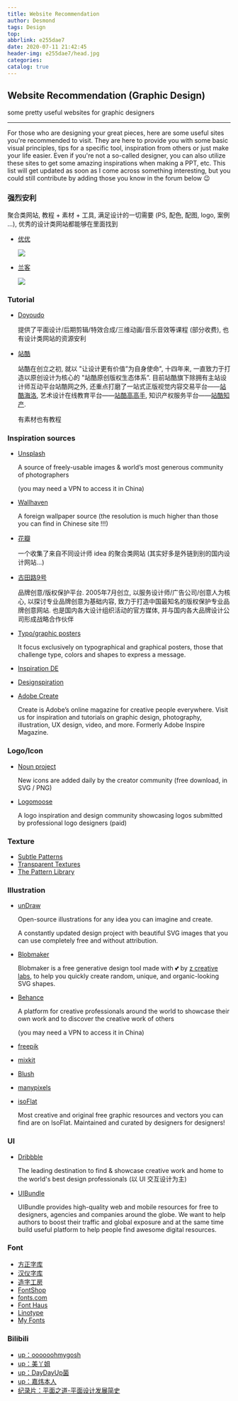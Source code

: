 ```yaml
---
title: Website Recommendation
author: Desmond
tags: Design
top: 
abbrlink: e255dae7
date: 2020-07-11 21:42:45
header-img: e255dae7/head.jpg
categories:
catalog: true
---
```




## Website Recommendation (Graphic Design)

some pretty useful websites for graphic designers

------

For those who are designing your great pieces, here are some useful sites you're recommended to visit. They are here to provide you with some basic visual principles, tips for a specific tool, inspiration from others or just make your life easier. Even if you're not a so-called designer, you can also utilize these sites to get some amazing inspirations when making a PPT, etc. This list will get updated as soon as I come across something interesting, but you could still contribute by adding those you know in the forum below 😉



### 强烈安利

聚合类网站, 教程 + 素材 + 工具, 满足设计的一切需要 (PS, 配色, 配图, logo, 案例 ...), 优秀的设计类网站都能够在里面找到 

- [优优](https://uiiiuiii.com/)

  ![](e255dae7/ui.jpg)

  

- [兰客](http://lackk.com/)

  ![](e255dae7/lack.png)



### Tutorial

- [Doyoudo](https://www.doyoudo.com/)

  提供了平面设计/后期剪辑/特效合成/三维动画/音乐音效等课程 (部分收费), 也有设计类网站的资源安利

- [站酷](https://www.zcool.com.cn/)

  站酷在创立之初, 就以 "让设计更有价值”为自身使命", 十四年来, 一直致力于打造以原创设计为核心的 "站酷原创版权生态体系”. 目前站酷旗下除拥有主站设计师互动平台站酷网之外, 还重点打磨了一站式正版视觉内容交易平台——[站酷海洛](https://www.hellorf.com/), 艺术设计在线教育平台——[站酷高高手](https://www.gogoup.com/), 知识产权服务平台——[站酷知产](https://www.zcoolip.com/).

  有素材也有教程



### Inspiration sources

- [Unsplash](https://unsplash.com/) 

  A source of freely-usable images & world’s most generous community of photographers 

  (you may need a VPN to access it in China)

- [Wallhaven](https://wallhaven.cc/)

  A foreign wallpaper source (the resolution is much higher than those you can find in Chinese site !!!)

- [花瓣](https://huaban.com/)

  一个收集了来自不同设计师 idea 的聚合类网站 (其实好多是外链到别的国内设计网站...)

- [古田路9号](https://www.gtn9.com/)

  品牌创意/版权保护平台. 2005年7月创立, 以服务设计师/广告公司/创意人为核心, 以探讨专业品牌创意为基础内容, 致力于打造中国最知名的版权保护专业品牌创意网站. 也是国内各大设计组织活动的官方媒体, 并与国内各大品牌设计公司形成战略合作伙伴
  
- [Typo/graphic posters](https://www.typographicposters.com/)

  It focus exclusively on typographical and graphical posters, those that challenge type, colors and shapes to express a message.

- [Inspiration DE](https://www.inspirationde.com/)

- [Designspiration](https://www.designspiration.com/)

- [Adobe Create](https://create.adobe.com/)

  Create is Adobe’s online magazine for creative people everywhere. Visit us for inspiration and tutorials on graphic design, photography, illustration, UX design, video, and more. Formerly Adobe Inspire Magazine.



### Logo/Icon

- [Noun project](https://thenounproject.com/)

  New icons are added daily by the creator community (free download, in SVG / PNG)

- [Logomoose](https://www.logomoose.com/)

  A logo inspiration and design community showcasing logos submitted by professional logo designers (paid)



### Texture

- [Subtle Patterns](https://www.toptal.com/designers/subtlepatterns/)
- [Transparent Textures](https://www.transparenttextures.com/)
- [The Pattern Library](http://thepatternlibrary.com/#naranjas)



### Illustration

- [unDraw](https://undraw.co/)

  Open-source illustrations for any idea you can imagine and create.

  A constantly updated design project with beautiful SVG images that you can use completely free and without attribution.

- [Blobmaker](https://www.blobmaker.app/)

  Blobmaker is a free generative design tool made with 💕 by [z creative labs](https://www.zcreativelabs.com/), to help you quickly create random, unique, and organic-looking SVG shapes.

- [Behance](https://www.behance.net/)

  A platform for creative professionals around the world to showcase their own work and to discover the creative work of others

  (you may need a VPN to access it in China)

- [freepik](https://www.freepik.com/)

- [mixkit](https://mixkit.co/free-stock-art/)

- [Blush](https://blush.design/)

- [manypixels](https://www.manypixels.co/gallery/)

- [isoFlat](https://isoflat.com/)

  Most creative and original free graphic resources and vectors you can find are on IsoFlat. Maintained and curated by designers for designers! 



### UI

- [Dribbble](https://dribbble.com/)

  The leading destination to find & showcase creative work and home to the world's best design professionals (以 UI 交互设计为主)

- [UIBundle](https://uibundle.com/)

  UIBundle provides high-quality web and mobile resources for free to designers, agencies and companies around the globe. We want to help authors to boost their traffic and global exposure and at the same time build useful platform to help people find awesome digital resources.



### Font

- [方正字库](https://www.foundertype.com/)
- [汉仪字库](http://www.hanyi.com.cn/)
- [造字工房](https://www.makefont.com/)
- [FontShop](https://www.fontshop.com/)
- [fonts.com](https://www.fonts.com/)
- [Font Haus](https://www.fonthaus.com/)
- [Linotype](https://www.linotype.com/)
- [My Fonts](https://www.myfonts.com/)



### Bilibili

- [up：oooooohmygosh](https://space.bilibili.com/38053181/)
- [up：美丫姐](https://space.bilibili.com/301837943/)
- [up：DayDayUp菌](https://space.bilibili.com/72523499/)
- [up：嘉炜本人](https://space.bilibili.com/9854404/)
- [纪录片：平面之道-平面设计发展简史](https://www.bilibili.com/video/BV1Rt4y127CR)